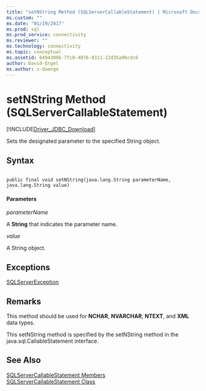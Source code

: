 ```yaml
---
title: "setNString Method (SQLServerCallableStatement) | Microsoft Docs"
ms.custom: ""
ms.date: "01/19/2017"
ms.prod: sql
ms.prod_service: connectivity
ms.reviewer: ""
ms.technology: connectivity
ms.topic: conceptual
ms.assetid: 6494300b-7fc0-4076-8311-22d35a96cdc6
author: David-Engel
ms.author: v-daenge
---
```

# setNString Method (SQLServerCallableStatement)
[!INCLUDE[Driver_JDBC_Download](../../../includes/driver_jdbc_download.md)]

  Sets the designated parameter to the specified String object.  
  
## Syntax  
  
```  
  
public final void setNString(java.lang.String parameterName, java.lang.String value)  
```  
  
#### Parameters  
 *parameterName*  
  
 A **String** that indicates the parameter name.  
  
 *value*  
  
 A String object.  
  
## Exceptions  
 [SQLServerException](../../../connect/jdbc/reference/sqlserverexception-class.md)  
  
## Remarks  
 This method should be used for **NCHAR**, **NVARCHAR**, **NTEXT**, and **XML** data types.  
  
 This setNString method is specified by the setNString method in the java.sql.CallableStatement interface.  
  
## See Also  
 [SQLServerCallableStatement Members](../../../connect/jdbc/reference/sqlservercallablestatement-members.md)   
 [SQLServerCallableStatement Class](../../../connect/jdbc/reference/sqlservercallablestatement-class.md)  
  
  
